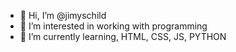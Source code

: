 - 👋 Hi, I’m @jimyschild
- 👀 I’m interested in working with programming
- 🌱 I’m currently learning, HTML, CSS, JS, PYTHON
<!----💞️ I’m looking to collaborate on ...
- 📫 How to reach me ...--->

<!---
jimyschild/jimyschild is a ✨ special ✨ repository because its `README.md` (this file) appears on your GitHub profile.
You can click the Preview link to take a look at your changes.
--->
